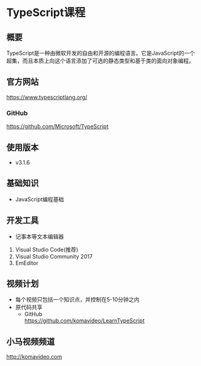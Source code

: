 TypeScript课程
==============

## 概要

TypeScript是一种由微软开发的自由和开源的编程语言。它是JavaScript的一个超集，而且本质上向这个语言添加了可选的静态类型和基于类的面向对象编程。

## 官方网站

https://www.typescriptlang.org/

### GitHub

https://github.com/Microsoft/TypeScript

## 使用版本

+ v3.1.6

## 基础知识

+ JavaScript编程基础

## 开发工具

* 记事本等文本编辑器
 1. Visual Studio Code(推荐)
 2. Visual Studio Community 2017
 3. EmEditor

## 视频计划
* 每个视频只包括一个知识点，并控制在5-10分钟之内
* 原代码共享
  - GitHub  
    https://github.com/komavideo/LearnTypeScript

## 小马视频频道

http://komavideo.com
